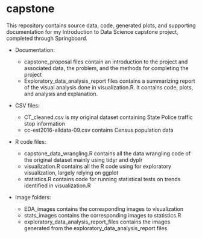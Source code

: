 # capstone
This repository contains source data, code, generated plots, and supporting documentation for my Introduction to Data Science capstone project, completed through Springboard. 
* Documentation:
  * capstone_proposal files contain an introduction to the project and associated data, the problem, and the methods for completing the project
  * Exploratory_data_analysis_report files contains a summarizing report of the visual analysis done in visualization.R. It contains code, plots, and analysis and explanation.

*	CSV files: 
    * CT_cleaned.csv is my original dataset containing State Police traffic stop information
    * cc-est2016-alldata-09.csv contains Census population data
  
*	R code files:
    * capstone_data_wrangling.R contains all the data wrangling code of the original dataset mainly using tidyr and dyplr
    *	visualization.R contains all the R code using for exploratory visualization, largely relying on ggplot
    *	statistics.R contains code for running statistical tests on trends identified in visualization.R
    
*	Image folders:
    *	EDA_images contains the corresponding images to visualization
    *	stats_images contains the corresponding images to statistics.R
    *	exploratory_data_analysis_report_files contains the images generated from the exploratory_data_analysis_report files
